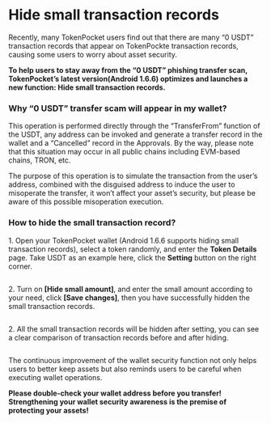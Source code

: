 # Hide small transaction records

Recently, many TokenPocket users find out that there are many “0 USDT” transaction records that appear on TokenPockte transaction records, causing some users to worry about asset security.

**To help users to stay away from the “0 USDT” phishing transfer scan, TokenPocket’s latest version(Android 1.6.6) optimizes and launches a new function: Hide small transaction records.**

### Why “0 USDT” transfer scam will appear in my wallet? <a href="#0483" id="0483"></a>

This operation is performed directly through the “TransferFrom” function of the USDT, any address can be invoked and generate a transfer record in the wallet and a “Cancelled” record in the Approvals. By the way, please note that this situation may occur in all public chains including EVM-based chains, TRON, etc.

The purpose of this operation is to simulate the transaction from the user’s address, combined with the disguised address to induce the user to misoperate the transfer, it won’t affect your asset’s security, but please be aware of this possible misoperation execution.

### How to hide the small transaction record? <a href="#13f1" id="13f1"></a>

1\. Open your TokenPocket wallet (Android 1.6.6 supports hiding small transaction records), select a token randomly, and enter the **Token Details** page. Take USDT as an example here, click the **Setting** button on the right corner.

<figure><img src="https://miro.medium.com/max/1400/0*UEvKMFBohiUWyr_3" alt=""><figcaption></figcaption></figure>

2\. Turn on **\[Hide small amount]**, and enter the small amount according to your need, click **\[Save changes]**, then you have successfully hidden the small transaction records.

<figure><img src="https://miro.medium.com/max/1400/0*9pHEFSnbz4P5E-LR" alt=""><figcaption></figcaption></figure>

2\. All the small transaction records will be hidden after setting, you can see a clear comparison of transaction records before and after hiding.

<figure><img src="https://miro.medium.com/max/1400/0*OIIG3SJaNpvZClmP" alt=""><figcaption></figcaption></figure>

The continuous improvement of the wallet security function not only helps users to better keep assets but also reminds users to be careful when executing wallet operations.

**Please double-check your wallet address before you transfer! Strengthening your wallet security awareness is the premise of protecting your assets!**
